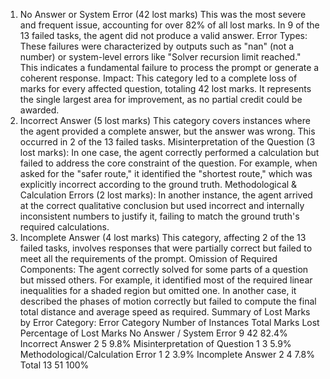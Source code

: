 1. No Answer or System Error (42 lost marks)
This was the most severe and frequent issue, accounting for over 82% of all lost marks. In 9 of the 13 failed tasks, the agent did not produce a valid answer.
Error Types: These failures were characterized by outputs such as "nan" (not a number) or system-level errors like "Solver recursion limit reached." This indicates a fundamental failure to process the prompt or generate a coherent response.
Impact: This category led to a complete loss of marks for every affected question, totaling 42 lost marks. It represents the single largest area for improvement, as no partial credit could be awarded.
2. Incorrect Answer (5 lost marks)
This category covers instances where the agent provided a complete answer, but the answer was wrong. This occurred in 2 of the 13 failed tasks.
Misinterpretation of the Question (3 lost marks): In one case, the agent correctly performed a calculation but failed to address the core constraint of the question. For example, when asked for the "safer route," it identified the "shortest route," which was explicitly incorrect according to the ground truth.
Methodological & Calculation Errors (2 lost marks): In another instance, the agent arrived at the correct qualitative conclusion but used incorrect and internally inconsistent numbers to justify it, failing to match the ground truth's required calculations.
3. Incomplete Answer (4 lost marks)
This category, affecting 2 of the 13 failed tasks, involves responses that were partially correct but failed to meet all the requirements of the prompt.
Omission of Required Components: The agent correctly solved for some parts of a question but missed others. For example, it identified most of the required linear inequalities for a shaded region but omitted one. In another case, it described the phases of motion correctly but failed to compute the final total distance and average speed as required.
Summary of Lost Marks by Error Category:
Error Category	Number of Instances	Total Marks Lost	Percentage of Lost Marks
No Answer / System Error	9	42	82.4%
Incorrect Answer	2	5	9.8%
   Misinterpretation of Question	1	3	5.9%
   Methodological/Calculation Error	1	2	3.9%
Incomplete Answer	2	4	7.8%
Total	13	51	100%